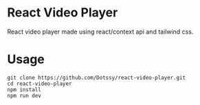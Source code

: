 # React Video Player

React video player made using react/context api and tailwind css.

# Usage

```
git clone https://github.com/Dotssy/react-video-player.git
cd react-video-player
npm install
npm run dev
```
